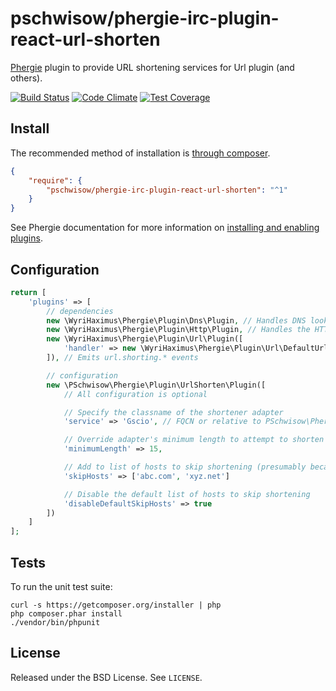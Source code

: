 # pschwisow/phergie-irc-plugin-react-url-shorten

[Phergie](http://github.com/phergie/phergie-irc-bot-react/) plugin to provide URL shortening services for Url plugin (and others).

[![Build Status](https://secure.travis-ci.org/PSchwisow/phergie-irc-plugin-react-url-shorten.png?branch=master)](http://travis-ci.org/PSchwisow/phergie-irc-plugin-react-url-shorten) [![Code Climate](https://codeclimate.com/github/PSchwisow/phergie-irc-plugin-react-url-shorten/badges/gpa.svg)](https://codeclimate.com/github/PSchwisow/phergie-irc-plugin-react-url-shorten) [![Test Coverage](https://codeclimate.com/github/PSchwisow/phergie-irc-plugin-react-url-shorten/badges/coverage.svg)](https://codeclimate.com/github/PSchwisow/phergie-irc-plugin-react-url-shorten)

## Install

The recommended method of installation is [through composer](http://getcomposer.org).

```JSON
{
    "require": {
        "pschwisow/phergie-irc-plugin-react-url-shorten": "^1"
    }
}
```

See Phergie documentation for more information on
[installing and enabling plugins](https://github.com/phergie/phergie-irc-bot-react/wiki/Usage#plugins).

## Configuration

```php
return [
    'plugins' => [
        // dependencies
        new \WyriHaximus\Phergie\Plugin\Dns\Plugin, // Handles DNS lookups for the HTTP plugin
        new \WyriHaximus\Phergie\Plugin\Http\Plugin, // Handles the HTTP requests for this plugin
        new \WyriHaximus\Phergie\Plugin\Url\Plugin([
            'handler' => new \WyriHaximus\Phergie\Plugin\Url\DefaultUrlHandler('[%url-short%] %composed-title%')
        ]), // Emits url.shorting.* events

        // configuration
        new \PSchwisow\Phergie\Plugin\UrlShorten\Plugin([
            // All configuration is optional

            // Specify the classname of the shortener adapter
            'service' => 'Gscio', // FQCN or relative to PSchwisow\Phergie\Plugin\UrlShorten\Adapter

            // Override adapter's minimum length to attempt to shorten
            'minimumLength' => 15,

            // Add to list of hosts to skip shortening (presumably because they are already shortened)
            'skipHosts' => ['abc.com', 'xyz.net']

            // Disable the default list of hosts to skip shortening
            'disableDefaultSkipHosts' => true
        ])
    ]
];
```

## Tests

To run the unit test suite:

```
curl -s https://getcomposer.org/installer | php
php composer.phar install
./vendor/bin/phpunit
```

## License

Released under the BSD License. See `LICENSE`.
